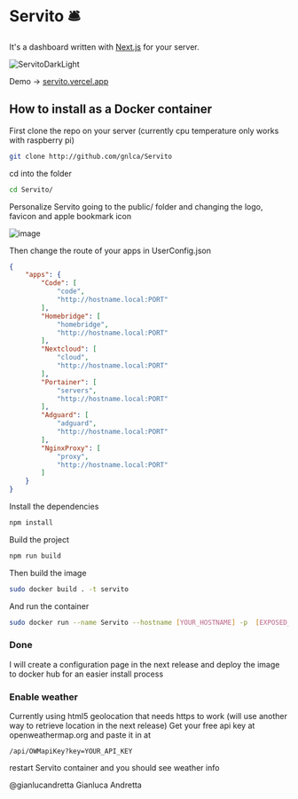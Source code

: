 # Servito 🛎 

It's a dashboard written with [Next.js](https://nextjs.org/) for your server.


![ServitoDarkLight](https://user-images.githubusercontent.com/25036072/120935372-c130e080-c702-11eb-9716-3a9adfe5fa51.png)

Demo → [servito.vercel.app](http://servito.vercel.app)


## How to install as a Docker container

First clone the repo on your server (currently cpu temperature only works with raspberry pi)
```bash
git clone http://github.com/gnlca/Servito
```
cd into the folder 
```bash
cd Servito/
```
Personalize Servito going to the public/ folder and changing the logo, favicon and apple bookmark icon

![image](https://user-images.githubusercontent.com/25036072/121042115-a9fdfb80-c7b3-11eb-90a5-6585988ff485.png)


Then change the route of your apps in UserConfig.json
```json
{
    "apps": {
        "Code": [
            "code",
            "http://hostname.local:PORT"
        ],
        "Homebridge": [
            "homebridge",
            "http://hostname.local:PORT"
        ],
        "Nextcloud": [
            "cloud",
            "http://hostname.local:PORT"
        ],
        "Portainer": [
            "servers",
            "http://hostname.local:PORT"
        ],
        "Adguard": [
            "adguard",
            "http://hostname.local:PORT"
        ],
        "NginxProxy": [
            "proxy",
            "http://hostname.local:PORT"
        ]
    }
}
```


Install the dependencies
```bash
npm install
```
Build the project
```bash
npm run build
```
Then build the image 
```bash
sudo docker build . -t servito
```
And run the container
```bash
sudo docker run --name Servito --hostname [YOUR_HOSTNAME] -p  [EXPOSED_PORT]:3000 servito
```
### Done
I will create a configuration page in the next release and deploy the image to docker hub for an easier install process

### Enable weather 
Currently using html5 geolocation that needs https to work (will use another way to retrieve location in the next release)
Get your free api key at openweathermap.org and paste it in at
```
/api/OWMapiKey?key=YOUR_API_KEY
```
restart Servito container and you should see weather info


@gianlucandretta Gianluca Andretta
